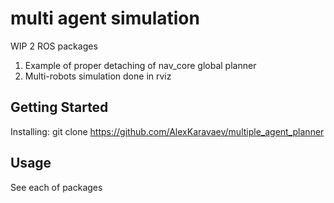 # multi agent simulation
WIP
2 ROS packages
1) Example of proper detaching of nav_core global planner
2) Multi-robots simulation done in rviz


## Getting Started

Installing: git clone https://github.com/AlexKaravaev/multiple_agent_planner




## Usage

See each of packages
